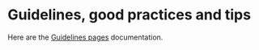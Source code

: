 # Guidelines, good practices and tips
Here are the [Guidelines pages](https://ceramic-blue-tim.github.io/Guidelines/) documentation.